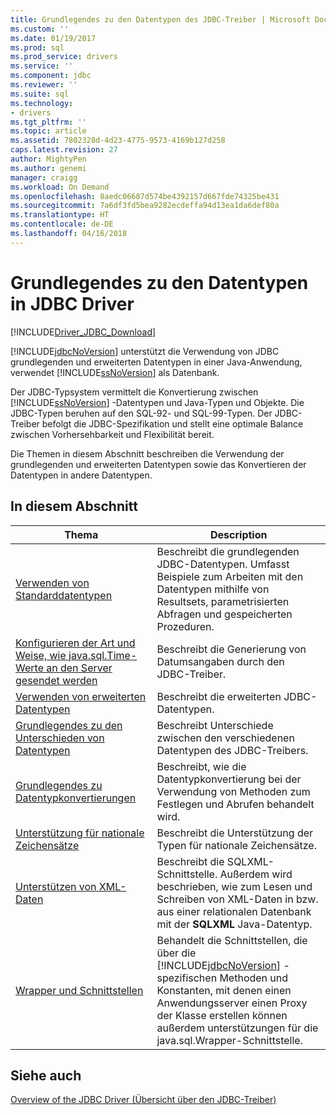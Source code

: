 ```yaml
---
title: Grundlegendes zu den Datentypen des JDBC-Treiber | Microsoft Docs
ms.custom: ''
ms.date: 01/19/2017
ms.prod: sql
ms.prod_service: drivers
ms.service: ''
ms.component: jdbc
ms.reviewer: ''
ms.suite: sql
ms.technology:
- drivers
ms.tgt_pltfrm: ''
ms.topic: article
ms.assetid: 7802328d-4d23-4775-9573-4169b127d258
caps.latest.revision: 27
author: MightyPen
ms.author: genemi
manager: craigg
ms.workload: On Demand
ms.openlocfilehash: 8aedc06687d574be4392157d667fde74325be431
ms.sourcegitcommit: 7a6df3fd5bea9282ecdeffa94d13ea1da6def80a
ms.translationtype: HT
ms.contentlocale: de-DE
ms.lasthandoff: 04/16/2018
---
```

# <a name="understanding-the-jdbc-driver-data-types"></a>Grundlegendes zu den Datentypen in JDBC Driver
[!INCLUDE[Driver_JDBC_Download](../../includes/driver_jdbc_download.md)]

  [!INCLUDE[jdbcNoVersion](../../includes/jdbcnoversion_md.md)] unterstützt die Verwendung von JDBC grundlegenden und erweiterten Datentypen in einer Java-Anwendung, verwendet [!INCLUDE[ssNoVersion](../../includes/ssnoversion_md.md)] als Datenbank.  
  
 Der JDBC-Typsystem vermittelt die Konvertierung zwischen [!INCLUDE[ssNoVersion](../../includes/ssnoversion_md.md)] -Datentypen und Java-Typen und Objekte. Die JDBC-Typen beruhen auf den SQL-92- und SQL-99-Typen. Der JDBC-Treiber befolgt die JDBC-Spezifikation und stellt eine optimale Balance zwischen Vorhersehbarkeit und Flexibilität bereit.  
  
 Die Themen in diesem Abschnitt beschreiben die Verwendung der grundlegenden und erweiterten Datentypen sowie das Konvertieren der Datentypen in andere Datentypen.  
  
## <a name="in-this-section"></a>In diesem Abschnitt  
  
|Thema|Description|  
|-----------|-----------------|  
|[Verwenden von Standarddatentypen](../../connect/jdbc/using-basic-data-types.md)|Beschreibt die grundlegenden JDBC-Datentypen. Umfasst Beispiele zum Arbeiten mit den Datentypen mithilfe von Resultsets, parametrisierten Abfragen und gespeicherten Prozeduren.|  
|[Konfigurieren der Art und Weise, wie java.sql.Time-Werte an den Server gesendet werden](../../connect/jdbc/configuring-how-java-sql-time-values-are-sent-to-the-server.md)|Beschreibt die Generierung von Datumsangaben durch den JDBC-Treiber.|  
|[Verwenden von erweiterten Datentypen](../../connect/jdbc/using-advanced-data-types.md)|Beschreibt die erweiterten JDBC-Datentypen.|  
|[Grundlegendes zu den Unterschieden von Datentypen](../../connect/jdbc/understanding-data-type-differences.md)|Beschreibt Unterschiede zwischen den verschiedenen Datentypen des JDBC-Treibers.|  
|[Grundlegendes zu Datentypkonvertierungen](../../connect/jdbc/understanding-data-type-conversions.md)|Beschreibt, wie die Datentypkonvertierung bei der Verwendung von Methoden zum Festlegen und Abrufen behandelt wird.|  
|[Unterstützung für nationale Zeichensätze](../../connect/jdbc/national-character-set-support.md)|Beschreibt die Unterstützung der Typen für nationale Zeichensätze.|  
|[Unterstützen von XML-Daten](../../connect/jdbc/supporting-xml-data.md)|Beschreibt die SQLXML-Schnittstelle. Außerdem wird beschrieben, wie zum Lesen und Schreiben von XML-Daten in bzw. aus einer relationalen Datenbank mit der **SQLXML** Java-Datentyp.|  
|[Wrapper und Schnittstellen](../../connect/jdbc/wrappers-and-interfaces.md)|Behandelt die Schnittstellen, die über die [!INCLUDE[jdbcNoVersion](../../includes/jdbcnoversion_md.md)] -spezifischen Methoden und Konstanten, mit denen einen Anwendungsserver einen Proxy der Klasse erstellen können außerdem unterstützungen für die java.sql.Wrapper-Schnittstelle.|  
  
## <a name="see-also"></a>Siehe auch  
 [Overview of the JDBC Driver (Übersicht über den JDBC-Treiber)](../../connect/jdbc/overview-of-the-jdbc-driver.md)  
  
  
